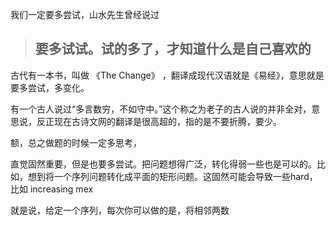 我们一定要多尝试，山水先生曾经说过

> ## 要多试试。试的多了，才知道什么是自己喜欢的

古代有一本书，叫做 《The Change》 ，翻译成现代汉语就是《易经》，意思就是要多尝试，多变化。

有一个古人说过“多言数穷，不如守中。”这个称之为老子的古人说的并非全对，意思说，反正现在古诗文网的翻译是很高超的，指的是不要折腾，要少。

额，总之做题的时候一定多思考，

直觉固然重要，但是也要多尝试。把问题想得广泛，转化得弱一些也是可以的。比如，想到将一个序列问题转化成平面的矩形问题。这固然可能会导致一些hard，比如 increasing mex

就是说，给定一个序列，每次你可以做的是，将相邻两数
<!--stackedit_data:
eyJoaXN0b3J5IjpbMTcwOTIwOTAxOV19
-->